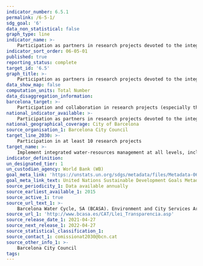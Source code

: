 ```yaml
---
indicator_number: 6.5.1
permalink: /6-5-1/
sdg_goal: '6'
data_non_statistical: false
graph_type: line
indicator_name: >-
    Participation as partners in research projects devoted to the integrated management of water resources
indicator_sort_order: 06-05-01
published: true
reporting_status: complete
target_id: '6.5'
graph_title: >-
    Participation as partners in research projects devoted to the integrated management of water resources
data_show_map: false
computation_units: Total Number
data_disaggregation_information: 
barcelona_target: >-
    Participation and collaboration in research projects (especially those endowed with EU, national, regional, metropolitan or municipal funding) devoted to the integrated management of water resources
national_indicator_available: >-
    Participation as partners in research projects devoted to the integrated management of water resources
national_geographical_coverage: City of Barcelona
source_organisation_1: Barcelona City Council
target_line_2030: >-
    Participation in at least 10 research projects
target_name: >-
    Implement integrated water-resources management at all levels, including cross-border cooperation, in any way that is appropriate
indicator_definition:
un_designated_tier: 1
un_custodian_agency: World Bank (WB)
goal_meta_link: 'https://unstats.un.org/sdgs/metadata/files/Metadata-06-05-01.pdf'
goal_meta_link_text: United Nations Sustainable Development Goals Metadata (pdf 894kB)
source_periodicity_1: Data available annually
source_earliest_available_1: 2015
source_active_1: true
source_url_text_1: >-
    Barcelona Water Cycle, SA (BCASA). Environment and City Services Area
source_url_1: 'http://www.bcasa.es/CAT/Llei_Transparencia.asp' 
source_release_date_1: 2021-04-27
source_next_release_1: 2022-04-27
source_statistical_classification_1: 
source_contact_1: comissionat2030@bcn.cat
source_other_info_1: >-
    Barcelona City Council
tags:
---
```

